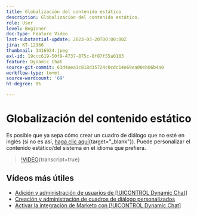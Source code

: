 ```yaml
---
title: Globalización del contenido estático
description: Globalización del contenido estático.
role: User
level: Beginner
doc-type: Feature Video
last-substantial-update: 2023-03-20T00:00:00Z
jira: KT-12966
thumbnail: 3416924.jpeg
exl-id: 19ccc619-50f9-4737-875c-8f87f55a0183
feature: Dynamic Chat
source-git-commit: 63d4aea1c818d35724c0cdc14e69ea00eb06b4a0
workflow-type: tm+mt
source-wordcount: '69'
ht-degree: 0%

---
```


# Globalización del contenido estático

Es posible que ya sepa cómo crear un cuadro de diálogo que no esté en inglés (si no es así, [haga clic aquí](https://nation.marketo.com/t5/dynamic-chat-discussion/design-non-english-language-conversations-in-dynamic-chat/m-p/324317#M39){target="_blank"}). Puede personalizar el contenido estático/del sistema en el idioma que prefiera.

>[!VIDEO](https://video.tv.adobe.com/v/3416924/?quality=12&learn=on){transcript=true}

## Vídeos más útiles

* [Adición y administración de usuarios de [!UICONTROL Dynamic Chat]](user-management.md)
* [Creación y administración de cuadros de diálogo personalizados](dialogue-management.md)
* [Activar la integración de Marketo con [!UICONTROL Dynamic Chat]](marketo-integration.md)
